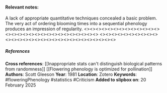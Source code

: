 #### **Relevant notes**:
A lack of appropriate quantitative techniques concealed a basic problem. The very act of ordering blooming times into a sequential phenology produces an impression of regularity.
<><><><><><><><><><><><><><><><><><><><><><><><><><><><><>
<><><><><><><><><><><><><><><><><><><><><><><><><><><><><>
##### References
**Cross references**:
[[Inappropriate stats can't distinguish biological patterns from randomness]]
[[Flowering phenology is optimized for pollination]]
**Authors**: Scott Gleeson
**Year**: 1981
**Location**: Zotero
**Keywords**: #floweringPhenology #statistics #Criticism 
**Added to slipbox on**: 20 February 2025